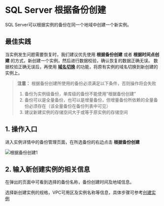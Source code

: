 # SQL Server 根据备份创建
SQL Server可以根据实例的备份在同一个地域中创建一个新实例。

## 最佳实践
当实例发生问题需要恢复时，我们建议优先使用 **根据备份创建** 或者 **根据时间点创建** 的方式，新创建一个实例，然后进行数据校验，确认恢复的数据正确无误。 数据校验正确无误后，再使用 [**域名切换**](../../Instance/Exchanged-DNS.md) 的功能，将原有实例的域名切换到新创建的实例上。

> **注意：**
>根据备份创建所使用的备份必须满足以下条件，否则操作将会失败
>1. 备份为实例级备份，单库级的备份不能使用“根据备份创建”
>2. 备份可以是全量备份，也可以是增量备份，但增量备份所依赖的全量备份必须存在（该全量备份在备份列表中可见）
>3. 建议新建实例的存储空间大于或等于原实例的存储空间

## 1. 操作入口
进入实例详情中的备份管理页面，在所选备份的右边点击 **根据备份创建**

![根据备份创建1](../../../../../../image/RDS/SQL-Server-Create-From-Backup-1.png)

## 2. 输入新创建实例的相关信息
在弹出的页面中可看到选择的备份名称，备份创建时间及地域信息。

选择新创建实例的规格，VPC可用区及实例名称等信息，具体步骤可参考[创建实例](https://docs.jdcloud.com/cn/rds/create-instance)
